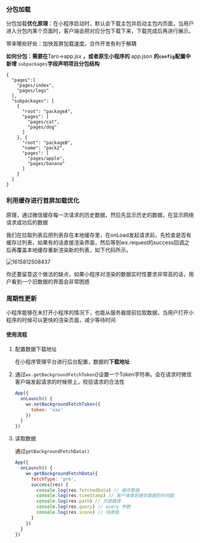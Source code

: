 ### 分包加载

分包加载**优化原理**：在小程序启动时，默认会下载主包并启动主包内页面，当用户进入分包内某个页面时，客户端会把对应分包下载下来，下载完成后再进行展示。

带来哪些好处：加快首屏加载速度。合作开发有利于解耦

**如何分包**：**需要在**Taro->app.jsx **，或者原生小程序的** app.json **的`config`配置中新增** `subpackages`**字段声明项目分包结构**

```
{
  "pages":[
    "pages/index",
    "pages/logs"
  ],
  "subpackages": [
    {
      "root": "packageA",
      "pages": [
        "pages/cat",
        "pages/dog"
      ]
    }, {
      "root": "packageB",
      "name": "pack2",
      "pages": [
        "pages/apple",
        "pages/banana"
      ]
    }
  ]
}
```



### 利用缓存进行首屏加载优化

原理，通过微信缓存每一次请求的历史数据，然后先显示历史的数据，在显示网络请求成功后的数据

我们在拉取列表后把列表存在本地缓存里，在onLoad发起请求前，先检查是否有缓存过列表，如果有的话直接渲染界面，然后等到wx.request的success回调之后再覆盖本地缓存重新渲染新的列表，如下代码所示。

![1615812508437](C:\Users\Lenovo\AppData\Roaming\Typora\typora-user-images\1615812508437.png)

你还要留意这个做法的缺点，如果小程序对渲染的数据实时性要求非常高的话，用户看到一个旧数据的界面会非常困惑



### 周期性更新

小程序能够在未打开小程序的情况下，也能从服务器提前拉取数据，当用户打开小程序的时候可以更快的渲染页面，减少等待时间

#### 使用流程

1. 配置数据下载地址

   在小程序管理平台进行后台配置，数据的**下载地址**

2. 通过`wx.getBackgroundFetchToken`()设置一个Token字符串。会在请求时微信客户端发起请求的时候带上，校验请求的合法性

   ```js
   App({
     onLaunch() {
       wx.setBackgroundFetchToken({
         token: 'xxx'
       })
     }
   })
   ```

   

3. 读取数据

   通过`getBackgroundFetchData()`

   ```js
   App({
     onLaunch() {
       wx.getBackgroundFetchData({
         fetchType: 'pre',
         success(res) {
           console.log(res.fetchedData) // 缓存数据
           console.log(res.timeStamp) // 客户端拿到缓存数据的时间戳
           console.log(res.path) // 页面路径
           console.log(res.query) // query 参数
           console.log(res.scene) // 场景值
         }
       })
     }
   })
   ```

   



​	